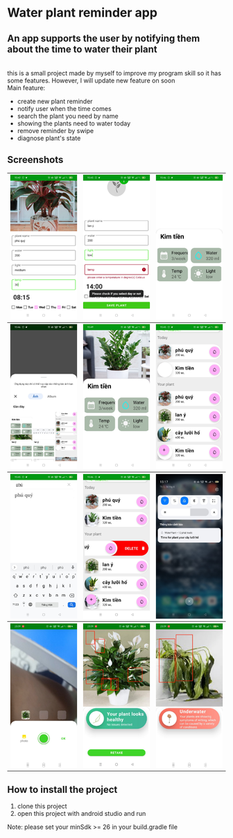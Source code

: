 # Water plant reminder app

## An app supports the user by notifying them about the time to water their plant
<br/>
this is a small project made by myself to improve my program skill so it has some features. However, I will update new feature on soon
<br/>
Main feature: 

* create new plant reminder 
* notify user when the time comes
* search the plant you need by name
* showing the plants need to water today
* remove reminder by swipe
* diagnose plant's state

## Screenshots
<table>
    <tr>
        <th> <img src="./screenshots/1.jpg"/></th>
        <th> <img src="./screenshots/2.jpg"/></th>
        <th> <img src="./screenshots/3.jpg"/></th>
    </tr>
    <tr>
        <th> <img src="./screenshots/4.jpg"/></th>
        <th> <img src="./screenshots/5.jpg"/></th>
        <th> <img src="./screenshots/6.jpg"/></th>
    </tr>
    <tr>
        <th> <img src="./screenshots/7.jpg"/></th>
        <th> <img src="./screenshots/8.jpg"/></th>
        <th> <img src="./screenshots/9.jpg"/></th>
    </tr>
        <tr>
        <th> <img src="./screenshots/10.jpg"/></th>
        <th> <img src="./screenshots/11.jpg"/></th>
        <th> <img src="./screenshots/12.jpg"/></th>
    </tr>
</table>


## How to install the project
1. clone this project
2. open this project with android studio and run

Note: please set your minSdk >= 26 in your build.gradle file 



